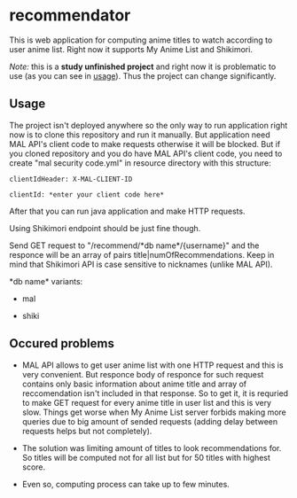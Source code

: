 # recommendator
 
This is web application for computing anime titles to watch according to user anime list. Right now it supports My Anime List and Shikimori.

*Note:* this is a **study unfinished project** and right now it is problematic to use (as you can see in [usage](#usage)). Thus the project can change significantly.

## Usage

The project isn't deployed anywhere so the only way to run application right now is to clone this repository and run it manually. But application need MAL API's client code to make requests otherwise it will be blocked. But if you cloned repository and you do have MAL API's client code, you need to create "mal security code.yml" in resource directory with this structure:

``clientIdHeader: X-MAL-CLIENT-ID``

``clientId: *enter your client code here*``

After that you can run java application and make HTTP requests.

Using Shikimori endpoint should be just fine though.

Send GET request to "/recommend/\*db name\*/{username}" and the responce will be an array of pairs title|numOfRecommendations. Keep in mind that Shikimori API is case sensitive to nicknames (unlike MAL API).

\*db name\* variants:

- mal

- shiki

## Occured problems

- MAL API allows to get user anime list with one HTTP request and this is very convenient. But responce body of responce for such request contains only basic information about anime title and array of reccomendation isn't included in that response. So to get it, it is requried to make GET request for every anime title in user list and this is very slow. Things get worse when My Anime List server forbids making more queries due to big amount of sended requests (adding delay between requests helps but not completely).

- The solution was limiting amount of titles to look recommendations for. So titles will be computed not for all list but for 50 titles with highest score.

- Even so, computing process can take up to few minutes.
